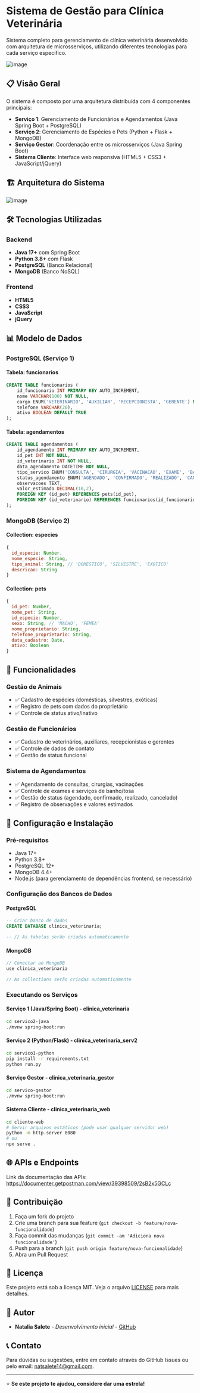 ﻿# Sistema de Gestão para Clínica Veterinária

Sistema completo para gerenciamento de clínica veterinária desenvolvido com arquitetura de microsserviços, utilizando diferentes tecnologias para cada serviço específico.

![image](https://github.com/user-attachments/assets/7c34050a-8af0-4a9e-a530-ac2bc6212f3b)

## 📋 Visão Geral

O sistema é composto por uma arquitetura distribuída com 4 componentes principais:
- **Serviço 1**: Gerenciamento de Funcionários e Agendamentos (Java Spring Boot + PostgreSQL)
- **Serviço 2**: Gerenciamento de Espécies e Pets (Python + Flask + MongoDB)
- **Serviço Gestor**: Coordenação entre os microsserviços (Java Spring Boot)
- **Sistema Cliente**: Interface web responsiva (HTML5 + CSS3 + JavaScript/jQuery)

## 🏗️ Arquitetura do Sistema
![image](https://github.com/user-attachments/assets/a1956110-7cab-4908-bf28-07e436eaa132)


## 🛠️ Tecnologias Utilizadas

### Backend
- **Java 17+** com Spring Boot
- **Python 3.8+** com Flask
- **PostgreSQL** (Banco Relacional)
- **MongoDB** (Banco NoSQL)

### Frontend
- **HTML5**
- **CSS3**
- **JavaScript**
- **jQuery**

## 📊 Modelo de Dados

### PostgreSQL (Serviço 1)

#### Tabela: funcionarios
```sql
CREATE TABLE funcionarios (
    id_funcionario INT PRIMARY KEY AUTO_INCREMENT,
    nome VARCHAR(100) NOT NULL,
    cargo ENUM('VETERINARIO', 'AUXILIAR', 'RECEPCIONISTA', 'GERENTE') NOT NULL,
    telefone VARCHAR(20),
    ativo BOOLEAN DEFAULT TRUE
);
```

#### Tabela: agendamentos
```sql
CREATE TABLE agendamentos (
    id_agendamento INT PRIMARY KEY AUTO_INCREMENT,
    id_pet INT NOT NULL,
    id_veterinario INT NOT NULL,
    data_agendamento DATETIME NOT NULL,
    tipo_servico ENUM('CONSULTA', 'CIRURGIA', 'VACINACAO', 'EXAME', 'BANHO_TOSA') NOT NULL,
    status_agendamento ENUM('AGENDADO', 'CONFIRMADO', 'REALIZADO', 'CANCELADO') DEFAULT 'AGENDADO',
    observacoes TEXT,
    valor_estimado DECIMAL(10,2),
    FOREIGN KEY (id_pet) REFERENCES pets(id_pet),
    FOREIGN KEY (id_veterinario) REFERENCES funcionarios(id_funcionario)
);
```

### MongoDB (Serviço 2)

#### Collection: especies
```javascript
{
  id_especie: Number,
  nome_especie: String,
  tipo_animal: String, // 'DOMESTICO', 'SILVESTRE', 'EXOTICO'
  descricao: String
}
```

#### Collection: pets
```javascript
{
  id_pet: Number,
  nome_pet: String,
  id_especie: Number,
  sexo: String, // 'MACHO', 'FEMEA'
  nome_proprietario: String,
  telefone_proprietario: String,
  data_cadastro: Date,
  ativo: Boolean
}
```

## 🚀 Funcionalidades

### Gestão de Animais
- ✅ Cadastro de espécies (domésticas, silvestres, exóticas)
- ✅ Registro de pets com dados do proprietário
- ✅ Controle de status ativo/inativo

### Gestão de Funcionários
- ✅ Cadastro de veterinários, auxiliares, recepcionistas e gerentes
- ✅ Controle de dados de contato
- ✅ Gestão de status funcional

### Sistema de Agendamentos
- ✅ Agendamento de consultas, cirurgias, vacinações
- ✅ Controle de exames e serviços de banho/tosa
- ✅ Gestão de status (agendado, confirmado, realizado, cancelado)
- ✅ Registro de observações e valores estimados

## 🔧 Configuração e Instalação

### Pré-requisitos
- Java 17+
- Python 3.8+
- PostgreSQL 12+
- MongoDB 4.4+
- Node.js (para gerenciamento de dependências frontend, se necessário)

### Configuração dos Bancos de Dados

#### PostgreSQL
```sql
-- Criar banco de dados
CREATE DATABASE clinica_veterinaria;

-- // As tabelas serão criadas automaticamente
```

#### MongoDB
```javascript
// Conectar ao MongoDB
use clinica_veterinaria

// As collections serão criadas automaticamente
```

### Executando os Serviços

#### Serviço 1 (Java/Spring Boot) - clinica_veterinaria
```bash
cd servico2-java
./mvnw spring-boot:run
```

#### Serviço 2 (Python/Flask) - clinica_veterinaria_serv2
```bash
cd servico1-python
pip install -r requirements.txt
python run.py
```

#### Serviço Gestor - clinica_veterinaria_gestor
```bash
cd servico-gestor
./mvnw spring-boot:run
```

#### Sistema Cliente - clinica_veterinaria_web
```bash
cd cliente-web
# Servir arquivos estáticos (pode usar qualquer servidor web)
python -m http.server 8080
# ou
npx serve .
```

## 🌐 APIs e Endpoints
Link da documentação das APIs: https://documenter.getpostman.com/view/39398509/2sB2x5GCLc

## 🤝 Contribuição

1. Faça um fork do projeto
2. Crie uma branch para sua feature (`git checkout -b feature/nova-funcionalidade`)
3. Faça commit das mudanças (`git commit -am 'Adiciona nova funcionalidade'`)
4. Push para a branch (`git push origin feature/nova-funcionalidade`)
5. Abra um Pull Request

## 📝 Licença

Este projeto está sob a licença MIT. Veja o arquivo [LICENSE](LICENSE) para mais detalhes.

## 👥 Autor

- **Natalia Salete** - *Desenvolvimento inicial* - [GitHub](https://github.com/natsalete)

## 📞 Contato

Para dúvidas ou sugestões, entre em contato através do GitHub Issues ou pelo email: natsalete14@gmail.com.

---

⭐ **Se este projeto te ajudou, considere dar uma estrela!**
